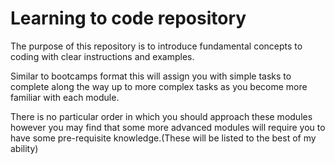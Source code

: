 # Learning to code repository

The purpose of this repository is to introduce fundamental concepts to coding with clear instructions and examples. 

Similar to bootcamps format this will assign you with simple tasks to complete along the way up to more complex tasks as you become more familiar with each module.

There is no particular order in which you should approach these modules however you may find that some more advanced modules will require you to have some pre-requisite knowledge.(These will be listed to the best of my ability)